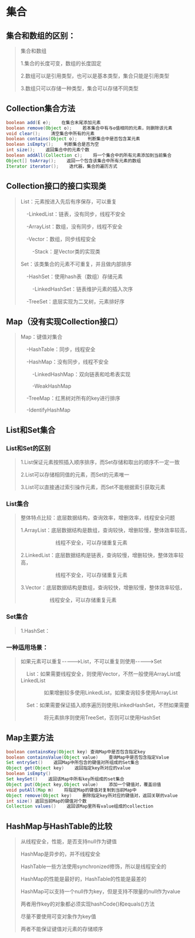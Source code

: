 # 集合

## 集合和数组的区别：

> 集合和数组
> 
> 1.集合的长度可变，数组的长度固定
> 
> 2.数组可以是引用类型，也可以是基本类型，集合只能是引用类型
> 
> 3.数组只可以存储一种类型，集合可以存储不同类型

## Collection集合方法

```java
boolean add(E e);    在集合末尾添加元素
boolean remove(Object o);    若本集合中有与o值相同的元素，则删除该元素
void clear();    清空集合中所有的元素
boolean contains(Object o);    判断集合中是否包含某元素
boolean isEmpty();    判断集合是否为空
int size();    返回集合中的元素个数
boolean addAll(Collection c);    将一个集合中的所有元素添加到当前集合
Object[] toArray();    返回一个包含该集合中所有元素的数组
Iterator iterator();    迭代器，集合的遍历方式
```

## Collection接口的接口实现类

> List：元素按进入先后有序保存，可以重复
> 
>     -LinkedList：链表，没有同步，线程不安全
> 
>     -ArrayList：数组，没有同步，线程不安全
> 
>     -Vector：数组，同步线程安全
> 
>         -Stack：是Vector类的实现类
> 
> Set：该类集合的元素不可重复，并且做内部排序
> 
>     -HashSet：使用hash表（数组）存储元素
> 
>         -LinkedHashSet：链表维护元素的插入次序
> 
>     -TreeSet：底层实现为二叉树，元素排好序

## Map（没有实现Collection接口）

> Map：键值对集合
> 
>     -HashTable：同步，线程安全
> 
>     -HashMap：没有同步，线程不安全
> 
>         -LinkedHashMap：双向链表和哈希表实现
> 
>         -WeakHashMap
> 
>     -TreeMap：红黑树对所有的key进行排序
> 
>     -IdentifyHashMap



## List和Set集合

### List和Set的区别

> 1.List保证元素按照插入顺序排序，而Set存储和取出的顺序不一定一致
> 
> 2.List可以存储相同值的元素，而Set的元素唯一
> 
> 3.List可以直接通过索引操作元素，而Set不能根据索引获取元素



### List集合

> 整体特点比较：底层数据结构，查询效率，增删效率，线程安全问题
> 
> 1.ArrayList：底层数据结构是数组，查询较快，增删较慢，整体效率较高，
> 
>                         线程不安全，可以存储重复元素
> 
> 2.LinkedList：底层数据结构是链表，查询较慢，增删较快，整体效率较高，
> 
>                         线程不安全，可以存储重复元素
> 
> 3.Vector：底层数据结构是数组，查询较快，增删较慢，整体效率较低，
> 
>                     线程安全，可以存储重复元素



### Set集合

> 1.HashSet： 



### 一种适用场景：

> 如果元素可以重复----->List，不可以重复则使用----->Set
> 
>     List：如果需要线程安全，则使用Vector，不然一般使用ArrayList或LinkedList
> 
>                 如果增删较多使用LinkedList，如果查询较多使用ArrayList
> 
>     Set：如果需要保证插入顺序遍历则使用LinkedHashSet，不然如果需要
> 
>                 将元素排序则使用TreeSet，否则可以使用HashSet



## Map主要方法

```java
boolean containsKey(Object key) 查询Map中是否包含指定key
boolean containsValue(Object value)    查询Map中是否包含指定Value
Set entrySet()    返回Map中所包含的键值对所组成的Set集合
Object get(Object key)    返回指定key所对应的value
boolean isEmpty()
Set keySet()    返回该Map中所有key所组成的set集合
Object put(Object key,Object value)    添加一个键值对，覆盖旧值
void putAll(Map m)    将指定Map的键值对复制到当前Map中
Object remove(Object key)    删除指定key所对应的键值对，返回关联的value
int size() 返回当前Map的键值对个数
Collection values()    返回该Map里所有value组成的collection
```



## HashMap与HashTable的比较

> 从线程安全，性能，是否支持null作为键值
> 
> HashMap是异步的，并不线程安全
> 
> HashTable一些方法使用synchronized修饰，所以是线程安全的
> 
> HashMap的性能是最好的，HashTable的性能是最差的
> 
> HashMap可以支持一个null作为key，但是支持不限量的null作为value
> 
> 两者用作key的对象都必须实现hashCode()和equals()方法
> 
> 尽量不要使用可变对象作为key值
> 
> 两者不能保证键值对元素的存储顺序
